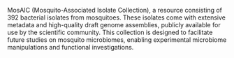MosAIC (Mosquito-Associated Isolate Collection), a resource consisting of 392 bacterial isolates from mosquitoes. These isolates come with extensive metadata and high-quality draft genome assemblies, publicly available for use by the scientific community. This collection is designed to facilitate future studies on mosquito microbiomes, enabling experimental microbiome manipulations and functional investigations.
